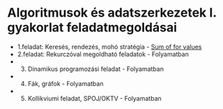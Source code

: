 # Algoritmusok és adatszerkezetek I. gyakorlat feladatmegoldásai
* 1.feladat: Keresés, rendezés, mohó stratégia - [Sum of for values](https://github.com/LaszloHerczeg/Algoritmusok--es-adatszerkezetek-I./tree/main/1.feladat)
* 2.feladat: Rekurczóval megoldható feladatok - Folyamatban
* 3. Dinamikus programozási feladat - Folyamatban
* 4. Fák, gráfok - Folyamatban
* 5. Kollikviumi feladat, SPOJ/OKTV - Folyamatban
